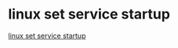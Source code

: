 # linux set service startup
[linux set service startup](https://aiwithcloud.com/2022/09/19/linux_set_service_startup/)
